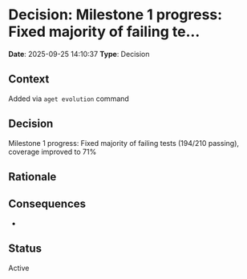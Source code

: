 # Decision: Milestone 1 progress: Fixed majority of failing te...

**Date**: 2025-09-25 14:10:37
**Type**: Decision

## Context
Added via `aget evolution` command

## Decision
Milestone 1 progress: Fixed majority of failing tests (194/210 passing), coverage improved to 71%

## Rationale


## Consequences
-

## Status
Active
